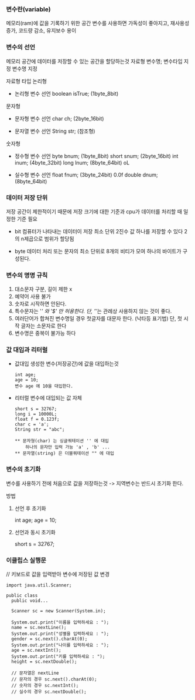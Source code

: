 ### 변수란(variable)

메모리(ram)에 값을 기록하기 위한 공간
변수를 사용하면 가독성이 좋아지고, 재사용성 증가, 코드량 감소, 유지보수 용이

### 변수의 선언

메모리 공간에 데이터를 저장할 수 있는 공간을 할당하는것
자료형 변수명;
변수타입 지정 변수명 지정

자료형 타입
논리형

- 논리형 변수 선언
  boolean isTrue; (1byte_8bit)

문자형

- 문자형 변수 선언
  char ch; (2byte_16bit)

- 문자열 변수 선언
  String str; (참조형)

숫자형

- 정수형 변수 선언
  byte bnum; (1byte_8bit)
  short snum; (2byte_16bit)
  int inum; (4byte_32bit)
  long lnum; (8byte_64bit) oL

- 실수형 변수 선언
  float fnum; (3byte_24bit) 0.0f
  double dnum; (8byte_64bit)

### 데이터 저장 단위

저장 공간이 제한적이기 때문에 저장 크기에 대한 기준과 cpu가 데이터를 처리할 때 일정한 기준 필요

- bit
  컴퓨터가 나타내는 데이터이 저장 최소 단위 2진수 값 하나를 저장할 수 있다
  2의 n제곱으로 범위가 할당됨

- byte
  데이터 처리 또는 문자의 최소 단위로 8개의 비티가 모여 하나의 바이트가 구성된다.

### 변수의 명명 규칙

1. 대소문자 구분, 길이 제한 x
2. 예약어 사용 불가
3. 숫자로 시작하면 안된다.
4. 특수문자는 '_' 와 '$' 만 허용한다.
   단, '_'는 관례상 사용하지 않는 것이 좋다.
5. 여러단어가 합쳐진 변수명일 경우 첫글자를 대문자 한다. (낙타등 표기법)
   단, 첫 시작 글자는 소문자로 한다
6. 변수명은 중복이 불가능 하다

### 값 대입과 리터럴

- 값대입
  생성한 변수(저장공간)에 값을 대입하는것

      int age;
      age = 10;
      변수 age 에 10을 대입한다.

- 리터럴
  변수에 대입되는 값 자체

      short s = 32767;
      long i = 10000L;
      float f = 0.123f;
      char c = 'a';
      String str = "abc";

      ** 문자형(char) 는 싱글쿼테이션 '' 에 대입
          하나의 문자만 입력 가능 'a' , 'b' ...
      ** 문자열(string) 은 더블쿼테이션 "" 에 대입

### 변수의 초기화

변수를 사용하기 전에 처음으로 값을 저장하는것
-> 지역변수는 반드시 초기화 한다.

방법

1.  선언 후 초기화

    int age;
    age = 10;

2.  선언과 동시 초기화

    short s = 32767;

### 이클립스 실행문

// 키보드로 값을 입력받아 변수에 저장된 값 변경

    import java.util.Scanner;

    public class
      public void...

      Scanner sc = new Scanner(System.in);

      System.out.print("이름을 입력하세요 : ");
      name = sc.nextLine();
      System.out.print("성별을 입력하세요 : ");
      gender = sc.next().charAt(0);
      System.out.print("나이를 입력하세요 : ");
      age = sc.nextInt();
      System.out.print("키를 입력하세요 : ");
      height = sc.nextDouble();

      // 문자열은 nextLine
      // 문자의 경우 sc.next().charAt(0);
      // 숫자의 경우 sc.nextInt();
      // 실수의 경우 sc.nextDouble();

